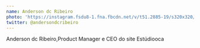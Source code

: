 ```yaml
---
name: Anderson dc Ribeiro
photo: 'https://instagram.fsdu8-1.fna.fbcdn.net/v/t51.2885-19/s320x320/116156991_208324250603580_2177546595081236735_n.jpg?_nc_ht=instagram.fsdu8-1.fna.fbcdn.net&amp;_nc_ohc=n4kWxj11lmEAX8uEJkr&amp;oh=fc432e513006dbdbdca140308c564f40&amp;oe=5F51BA7B'
twitter: @andersondcribeiro
---
```

Anderson dc Ribeiro,Product Manager e CEO do site Estúdiooca
